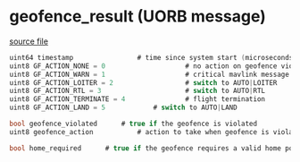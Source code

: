 # geofence_result (UORB message)



[source file](https://github.com/PX4/PX4-Autopilot/blob/master/msg/geofence_result.msg)

```c
uint64 timestamp			    # time since system start (microseconds)
uint8 GF_ACTION_NONE = 0                    # no action on geofence violation
uint8 GF_ACTION_WARN = 1                    # critical mavlink message
uint8 GF_ACTION_LOITER = 2                  # switch to AUTO|LOITER
uint8 GF_ACTION_RTL = 3                     # switch to AUTO|RTL
uint8 GF_ACTION_TERMINATE = 4               # flight termination
uint8 GF_ACTION_LAND = 5		    # switch to AUTO|LAND

bool geofence_violated		# true if the geofence is violated
uint8 geofence_action       	# action to take when geofence is violated

bool home_required		# true if the geofence requires a valid home position

```
